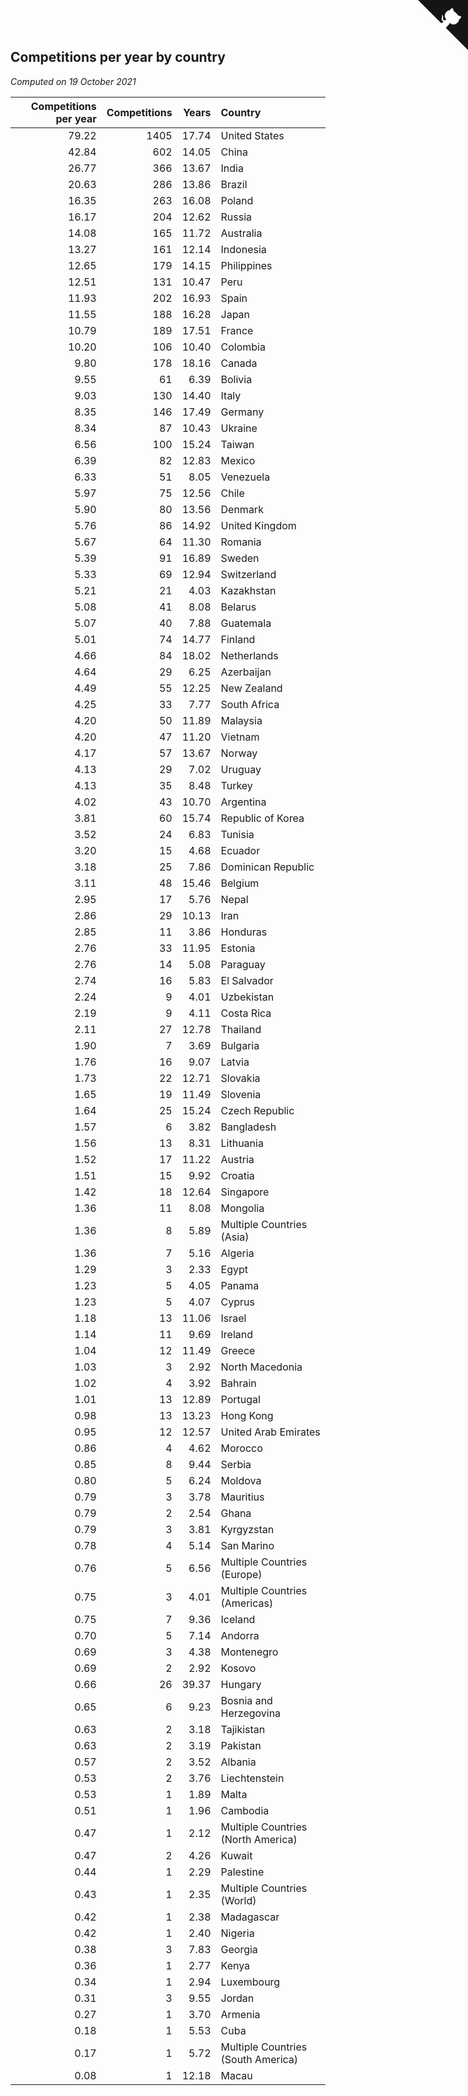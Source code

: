 ## Competitions per year by country

*Computed on 19 October 2021*

| Competitions per year | Competitions | Years | Country |
| ---: | ---: | ---: | :--- |
| 79.22 | 1405 | 17.74 | United States |
| 42.84 | 602 | 14.05 | China |
| 26.77 | 366 | 13.67 | India |
| 20.63 | 286 | 13.86 | Brazil |
| 16.35 | 263 | 16.08 | Poland |
| 16.17 | 204 | 12.62 | Russia |
| 14.08 | 165 | 11.72 | Australia |
| 13.27 | 161 | 12.14 | Indonesia |
| 12.65 | 179 | 14.15 | Philippines |
| 12.51 | 131 | 10.47 | Peru |
| 11.93 | 202 | 16.93 | Spain |
| 11.55 | 188 | 16.28 | Japan |
| 10.79 | 189 | 17.51 | France |
| 10.20 | 106 | 10.40 | Colombia |
| 9.80 | 178 | 18.16 | Canada |
| 9.55 | 61 | 6.39 | Bolivia |
| 9.03 | 130 | 14.40 | Italy |
| 8.35 | 146 | 17.49 | Germany |
| 8.34 | 87 | 10.43 | Ukraine |
| 6.56 | 100 | 15.24 | Taiwan |
| 6.39 | 82 | 12.83 | Mexico |
| 6.33 | 51 | 8.05 | Venezuela |
| 5.97 | 75 | 12.56 | Chile |
| 5.90 | 80 | 13.56 | Denmark |
| 5.76 | 86 | 14.92 | United Kingdom |
| 5.67 | 64 | 11.30 | Romania |
| 5.39 | 91 | 16.89 | Sweden |
| 5.33 | 69 | 12.94 | Switzerland |
| 5.21 | 21 | 4.03 | Kazakhstan |
| 5.08 | 41 | 8.08 | Belarus |
| 5.07 | 40 | 7.88 | Guatemala |
| 5.01 | 74 | 14.77 | Finland |
| 4.66 | 84 | 18.02 | Netherlands |
| 4.64 | 29 | 6.25 | Azerbaijan |
| 4.49 | 55 | 12.25 | New Zealand |
| 4.25 | 33 | 7.77 | South Africa |
| 4.20 | 50 | 11.89 | Malaysia |
| 4.20 | 47 | 11.20 | Vietnam |
| 4.17 | 57 | 13.67 | Norway |
| 4.13 | 29 | 7.02 | Uruguay |
| 4.13 | 35 | 8.48 | Turkey |
| 4.02 | 43 | 10.70 | Argentina |
| 3.81 | 60 | 15.74 | Republic of Korea |
| 3.52 | 24 | 6.83 | Tunisia |
| 3.20 | 15 | 4.68 | Ecuador |
| 3.18 | 25 | 7.86 | Dominican Republic |
| 3.11 | 48 | 15.46 | Belgium |
| 2.95 | 17 | 5.76 | Nepal |
| 2.86 | 29 | 10.13 | Iran |
| 2.85 | 11 | 3.86 | Honduras |
| 2.76 | 33 | 11.95 | Estonia |
| 2.76 | 14 | 5.08 | Paraguay |
| 2.74 | 16 | 5.83 | El Salvador |
| 2.24 | 9 | 4.01 | Uzbekistan |
| 2.19 | 9 | 4.11 | Costa Rica |
| 2.11 | 27 | 12.78 | Thailand |
| 1.90 | 7 | 3.69 | Bulgaria |
| 1.76 | 16 | 9.07 | Latvia |
| 1.73 | 22 | 12.71 | Slovakia |
| 1.65 | 19 | 11.49 | Slovenia |
| 1.64 | 25 | 15.24 | Czech Republic |
| 1.57 | 6 | 3.82 | Bangladesh |
| 1.56 | 13 | 8.31 | Lithuania |
| 1.52 | 17 | 11.22 | Austria |
| 1.51 | 15 | 9.92 | Croatia |
| 1.42 | 18 | 12.64 | Singapore |
| 1.36 | 11 | 8.08 | Mongolia |
| 1.36 | 8 | 5.89 | Multiple Countries (Asia) |
| 1.36 | 7 | 5.16 | Algeria |
| 1.29 | 3 | 2.33 | Egypt |
| 1.23 | 5 | 4.05 | Panama |
| 1.23 | 5 | 4.07 | Cyprus |
| 1.18 | 13 | 11.06 | Israel |
| 1.14 | 11 | 9.69 | Ireland |
| 1.04 | 12 | 11.49 | Greece |
| 1.03 | 3 | 2.92 | North Macedonia |
| 1.02 | 4 | 3.92 | Bahrain |
| 1.01 | 13 | 12.89 | Portugal |
| 0.98 | 13 | 13.23 | Hong Kong |
| 0.95 | 12 | 12.57 | United Arab Emirates |
| 0.86 | 4 | 4.62 | Morocco |
| 0.85 | 8 | 9.44 | Serbia |
| 0.80 | 5 | 6.24 | Moldova |
| 0.79 | 3 | 3.78 | Mauritius |
| 0.79 | 2 | 2.54 | Ghana |
| 0.79 | 3 | 3.81 | Kyrgyzstan |
| 0.78 | 4 | 5.14 | San Marino |
| 0.76 | 5 | 6.56 | Multiple Countries (Europe) |
| 0.75 | 3 | 4.01 | Multiple Countries (Americas) |
| 0.75 | 7 | 9.36 | Iceland |
| 0.70 | 5 | 7.14 | Andorra |
| 0.69 | 3 | 4.38 | Montenegro |
| 0.69 | 2 | 2.92 | Kosovo |
| 0.66 | 26 | 39.37 | Hungary |
| 0.65 | 6 | 9.23 | Bosnia and Herzegovina |
| 0.63 | 2 | 3.18 | Tajikistan |
| 0.63 | 2 | 3.19 | Pakistan |
| 0.57 | 2 | 3.52 | Albania |
| 0.53 | 2 | 3.76 | Liechtenstein |
| 0.53 | 1 | 1.89 | Malta |
| 0.51 | 1 | 1.96 | Cambodia |
| 0.47 | 1 | 2.12 | Multiple Countries (North America) |
| 0.47 | 2 | 4.26 | Kuwait |
| 0.44 | 1 | 2.29 | Palestine |
| 0.43 | 1 | 2.35 | Multiple Countries (World) |
| 0.42 | 1 | 2.38 | Madagascar |
| 0.42 | 1 | 2.40 | Nigeria |
| 0.38 | 3 | 7.83 | Georgia |
| 0.36 | 1 | 2.77 | Kenya |
| 0.34 | 1 | 2.94 | Luxembourg |
| 0.31 | 3 | 9.55 | Jordan |
| 0.27 | 1 | 3.70 | Armenia |
| 0.18 | 1 | 5.53 | Cuba |
| 0.17 | 1 | 5.72 | Multiple Countries (South America) |
| 0.08 | 1 | 12.18 | Macau |


<a href="https://github.com/jonatanklosko/wca_statistics" class="github-corner" aria-label="View source on Github"><svg width="80" height="80" viewBox="0 0 250 250" style="fill:#151513; color:#fff; position: absolute; top: 0; border: 0; right: 0;" aria-hidden="true"><path d="M0,0 L115,115 L130,115 L142,142 L250,250 L250,0 Z"></path><path d="M128.3,109.0 C113.8,99.7 119.0,89.6 119.0,89.6 C122.0,82.7 120.5,78.6 120.5,78.6 C119.2,72.0 123.4,76.3 123.4,76.3 C127.3,80.9 125.5,87.3 125.5,87.3 C122.9,97.6 130.6,101.9 134.4,103.2" fill="currentColor" style="transform-origin: 130px 106px;" class="octo-arm"></path><path d="M115.0,115.0 C114.9,115.1 118.7,116.5 119.8,115.4 L133.7,101.6 C136.9,99.2 139.9,98.4 142.2,98.6 C133.8,88.0 127.5,74.4 143.8,58.0 C148.5,53.4 154.0,51.2 159.7,51.0 C160.3,49.4 163.2,43.6 171.4,40.1 C171.4,40.1 176.1,42.5 178.8,56.2 C183.1,58.6 187.2,61.8 190.9,65.4 C194.5,69.0 197.7,73.2 200.1,77.6 C213.8,80.2 216.3,84.9 216.3,84.9 C212.7,93.1 206.9,96.0 205.4,96.6 C205.1,102.4 203.0,107.8 198.3,112.5 C181.9,128.9 168.3,122.5 157.7,114.1 C157.9,116.9 156.7,120.9 152.7,124.9 L141.0,136.5 C139.8,137.7 141.6,141.9 141.8,141.8 Z" fill="currentColor" class="octo-body"></path></svg></a><style>.github-corner:hover .octo-arm{animation:octocat-wave 560ms ease-in-out}@keyframes octocat-wave{0%,100%{transform:rotate(0)}20%,60%{transform:rotate(-25deg)}40%,80%{transform:rotate(10deg)}}@media (max-width:500px){.github-corner:hover .octo-arm{animation:none}.github-corner .octo-arm{animation:octocat-wave 560ms ease-in-out}}</style>
